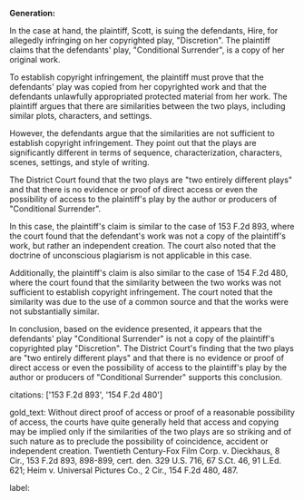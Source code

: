**Generation:**


In the case at hand, the plaintiff, Scott, is suing the defendants, Hire, for allegedly infringing on her copyrighted play, "Discretion". The plaintiff claims that the defendants' play, "Conditional Surrender", is a copy of her original work.

To establish copyright infringement, the plaintiff must prove that the defendants' play was copied from her copyrighted work and that the defendants unlawfully appropriated protected material from her work. The plaintiff argues that there are similarities between the two plays, including similar plots, characters, and settings.

However, the defendants argue that the similarities are not sufficient to establish copyright infringement. They point out that the plays are significantly different in terms of sequence, characterization, characters, scenes, settings, and style of writing.

The District Court found that the two plays are "two entirely different plays" and that there is no evidence or proof of direct access or even the possibility of access to the plaintiff's play by the author or producers of "Conditional Surrender".

In this case, the plaintiff's claim is similar to the case of 153 F.2d 893, where the court found that the defendant's work was not a copy of the plaintiff's work, but rather an independent creation. The court also noted that the doctrine of unconscious plagiarism is not applicable in this case.

Additionally, the plaintiff's claim is also similar to the case of 154 F.2d 480, where the court found that the similarity between the two works was not sufficient to establish copyright infringement. The court noted that the similarity was due to the use of a common source and that the works were not substantially similar.

In conclusion, based on the evidence presented, it appears that the defendants' play "Conditional Surrender" is not a copy of the plaintiff's copyrighted play "Discretion". The District Court's finding that the two plays are "two entirely different plays" and that there is no evidence or proof of direct access or even the possibility of access to the plaintiff's play by the author or producers of "Conditional Surrender" supports this conclusion.



citations: ['153 F.2d 893', '154 F.2d 480']

gold_text: Without direct proof of access or proof of a reasonable possibility of access, the courts have quite generally held that access and copying may be implied only if the similarities of the two plays are so striking and of such nature as to preclude the possibility of coincidence, accident or independent creation. Twentieth Century-Fox Film Corp. v. Dieckhaus, 8 Cir., 153 F.2d 893, 898-899, cert. den. 329 U.S. 716, 67 S.Ct. 46, 91 L.Ed. 621; Heim v. Universal Pictures Co., 2 Cir., 154 F.2d 480, 487.

label: 